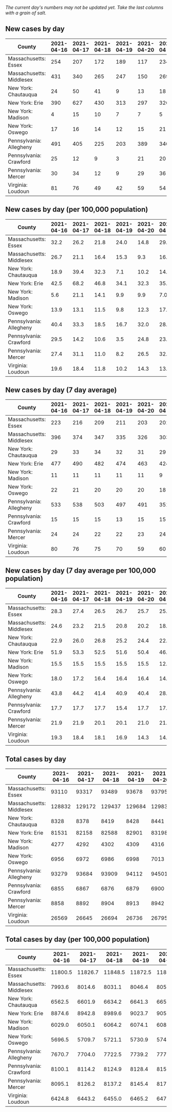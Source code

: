 _The current day's numbers may not be updated yet. Take the last columns with a grain of salt._
## New cases by day

| County | 2021-04-16 | 2021-04-17 | 2021-04-18 | 2021-04-19 | 2021-04-20 | 2021-04-21 | 2021-04-22 |
| --- | --- | --- | --- | --- | --- | --- | --- |
| Massachusetts: Essex | 254 | 207 | 172 | 189 | 117 | 234 |  |
| Massachusetts: Middlesex | 431 | 340 | 265 | 247 | 150 | 269 |  |
| New York: Chautauqua | 24 | 50 | 41 | 9 | 13 | 18 |  |
| New York: Erie | 390 | 627 | 430 | 313 | 297 | 326 |  |
| New York: Madison | 4 | 15 | 10 | 7 | 7 | 5 |  |
| New York: Oswego | 17 | 16 | 14 | 12 | 15 | 21 |  |
| Pennsylvania: Allegheny | 491 | 405 | 225 | 203 | 389 | 340 |  |
| Pennsylvania: Crawford | 25 | 12 | 9 | 3 | 21 | 20 |  |
| Pennsylvania: Mercer | 30 | 34 | 12 | 9 | 29 | 36 |  |
| Virginia: Loudoun | 81 | 76 | 49 | 42 | 59 | 54 |  |

## New cases by day (per 100,000 population)

| County | 2021-04-16 | 2021-04-17 | 2021-04-18 | 2021-04-19 | 2021-04-20 | 2021-04-21 | 2021-04-22 |
| --- | --- | --- | --- | --- | --- | --- | --- |
| Massachusetts: Essex | 32.2 | 26.2 | 21.8 | 24.0 | 14.8 | 29.7 |  |
| Massachusetts: Middlesex | 26.7 | 21.1 | 16.4 | 15.3 | 9.3 | 16.7 |  |
| New York: Chautauqua | 18.9 | 39.4 | 32.3 | 7.1 | 10.2 | 14.2 |  |
| New York: Erie | 42.5 | 68.2 | 46.8 | 34.1 | 32.3 | 35.5 |  |
| New York: Madison | 5.6 | 21.1 | 14.1 | 9.9 | 9.9 | 7.0 |  |
| New York: Oswego | 13.9 | 13.1 | 11.5 | 9.8 | 12.3 | 17.2 |  |
| Pennsylvania: Allegheny | 40.4 | 33.3 | 18.5 | 16.7 | 32.0 | 28.0 |  |
| Pennsylvania: Crawford | 29.5 | 14.2 | 10.6 | 3.5 | 24.8 | 23.6 |  |
| Pennsylvania: Mercer | 27.4 | 31.1 | 11.0 | 8.2 | 26.5 | 32.9 |  |
| Virginia: Loudoun | 19.6 | 18.4 | 11.8 | 10.2 | 14.3 | 13.1 |  |

## New cases by day (7 day average)

| County | 2021-04-16 | 2021-04-17 | 2021-04-18 | 2021-04-19 | 2021-04-20 | 2021-04-21 | 2021-04-22 |
| --- | --- | --- | --- | --- | --- | --- | --- |
| Massachusetts: Essex | 223 | 216 | 209 | 211 | 203 | 201 |  |
| Massachusetts: Middlesex | 396 | 374 | 347 | 335 | 326 | 303 |  |
| New York: Chautauqua | 29 | 33 | 34 | 32 | 31 | 29 |  |
| New York: Erie | 477 | 490 | 482 | 474 | 463 | 424 |  |
| New York: Madison | 11 | 11 | 11 | 11 | 11 | 9 |  |
| New York: Oswego | 22 | 21 | 20 | 20 | 20 | 18 |  |
| Pennsylvania: Allegheny | 533 | 538 | 503 | 497 | 491 | 351 |  |
| Pennsylvania: Crawford | 15 | 15 | 15 | 13 | 15 | 15 |  |
| Pennsylvania: Mercer | 24 | 24 | 22 | 22 | 23 | 24 |  |
| Virginia: Loudoun | 80 | 76 | 75 | 70 | 59 | 60 |  |

## New cases by day (7 day average per 100,000 population)

| County | 2021-04-16 | 2021-04-17 | 2021-04-18 | 2021-04-19 | 2021-04-20 | 2021-04-21 | 2021-04-22 |
| --- | --- | --- | --- | --- | --- | --- | --- |
| Massachusetts: Essex | 28.3 | 27.4 | 26.5 | 26.7 | 25.7 | 25.5 |  |
| Massachusetts: Middlesex | 24.6 | 23.2 | 21.5 | 20.8 | 20.2 | 18.8 |  |
| New York: Chautauqua | 22.9 | 26.0 | 26.8 | 25.2 | 24.4 | 22.9 |  |
| New York: Erie | 51.9 | 53.3 | 52.5 | 51.6 | 50.4 | 46.2 |  |
| New York: Madison | 15.5 | 15.5 | 15.5 | 15.5 | 15.5 | 12.7 |  |
| New York: Oswego | 18.0 | 17.2 | 16.4 | 16.4 | 16.4 | 14.7 |  |
| Pennsylvania: Allegheny | 43.8 | 44.2 | 41.4 | 40.9 | 40.4 | 28.9 |  |
| Pennsylvania: Crawford | 17.7 | 17.7 | 17.7 | 15.4 | 17.7 | 17.7 |  |
| Pennsylvania: Mercer | 21.9 | 21.9 | 20.1 | 20.1 | 21.0 | 21.9 |  |
| Virginia: Loudoun | 19.3 | 18.4 | 18.1 | 16.9 | 14.3 | 14.5 |  |

## Total cases by day

| County | 2021-04-16 | 2021-04-17 | 2021-04-18 | 2021-04-19 | 2021-04-20 | 2021-04-21 | 2021-04-22 |
| --- | --- | --- | --- | --- | --- | --- | --- |
| Massachusetts: Essex | 93110 | 93317 | 93489 | 93678 | 93795 | 94029 |  |
| Massachusetts: Middlesex | 128832 | 129172 | 129437 | 129684 | 129834 | 130103 |  |
| New York: Chautauqua | 8328 | 8378 | 8419 | 8428 | 8441 | 8459 |  |
| New York: Erie | 81531 | 82158 | 82588 | 82901 | 83198 | 83524 |  |
| New York: Madison | 4277 | 4292 | 4302 | 4309 | 4316 | 4321 |  |
| New York: Oswego | 6956 | 6972 | 6986 | 6998 | 7013 | 7034 |  |
| Pennsylvania: Allegheny | 93279 | 93684 | 93909 | 94112 | 94501 | 94841 |  |
| Pennsylvania: Crawford | 6855 | 6867 | 6876 | 6879 | 6900 | 6920 |  |
| Pennsylvania: Mercer | 8858 | 8892 | 8904 | 8913 | 8942 | 8978 |  |
| Virginia: Loudoun | 26569 | 26645 | 26694 | 26736 | 26795 | 26849 |  |

## Total cases by day (per 100,000 population)

| County | 2021-04-16 | 2021-04-17 | 2021-04-18 | 2021-04-19 | 2021-04-20 | 2021-04-21 | 2021-04-22 |
| --- | --- | --- | --- | --- | --- | --- | --- |
| Massachusetts: Essex | 11800.5 | 11826.7 | 11848.5 | 11872.5 | 11887.3 | 11917.0 |  |
| Massachusetts: Middlesex | 7993.6 | 8014.6 | 8031.1 | 8046.4 | 8055.7 | 8072.4 |  |
| New York: Chautauqua | 6562.5 | 6601.9 | 6634.2 | 6641.3 | 6651.5 | 6665.7 |  |
| New York: Erie | 8874.6 | 8942.8 | 8989.6 | 9023.7 | 9056.0 | 9091.5 |  |
| New York: Madison | 6029.0 | 6050.1 | 6064.2 | 6074.1 | 6083.9 | 6091.0 |  |
| New York: Oswego | 5696.5 | 5709.7 | 5721.1 | 5730.9 | 5743.2 | 5760.4 |  |
| Pennsylvania: Allegheny | 7670.7 | 7704.0 | 7722.5 | 7739.2 | 7771.2 | 7799.1 |  |
| Pennsylvania: Crawford | 8100.1 | 8114.2 | 8124.9 | 8128.4 | 8153.2 | 8176.9 |  |
| Pennsylvania: Mercer | 8095.1 | 8126.2 | 8137.2 | 8145.4 | 8171.9 | 8204.8 |  |
| Virginia: Loudoun | 6424.8 | 6443.2 | 6455.0 | 6465.2 | 6479.4 | 6492.5 |  |
